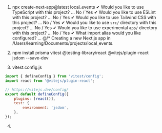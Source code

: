 1. npx create-next-app@latest local_events
   ✔ Would you like to use TypeScript with this project? … No / Yes
   ✔ Would you like to use ESLint with this project? … No / Yes
   ✔ Would you like to use Tailwind CSS with this project? … No / Yes
   ✔ Would you like to use `src/` directory with this project? … No / Yes
   ✔ Would you like to use experimental `app/` directory with this project? … No / Yes
   ✔ What import alias would you like configured? … @/\*
   Creating a new Next.js app in /Users/learning/Documents/projects/local_events.

2. npm install prisma vitest @testing-library/react @vitejs/plugin-react jsdom --save-dev

3. vitest.config.js

```javascript
import { defineConfig } from 'vitest/config';
import react from '@vitejs/plugin-react';

// https://vitejs.dev/config/
export default defineConfig({
	plugins: [react()],
	test: {
		environment: 'jsdom',
	},
});
```

4.
